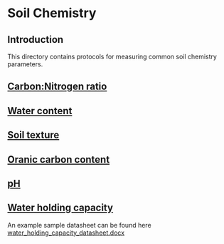 # Soil Chemistry

## Introduction
This directory contains protocols for measuring common soil chemistry parameters.

## [Carbon:Nitrogen ratio](./C_N_ratio.md)

## [Water content](./gravimetric_water_content.md)

## [Soil texture](./soil_texture.md)

## [Oranic carbon content](./organic_content.md)    

## [pH](./pH.md)

## [Water holding capacity](./water_holding_capacity.md)

An example sample datasheet can be found here [water_holding_capacity_datasheet.docx](./water_holding_capacity_datasheet.docx)
